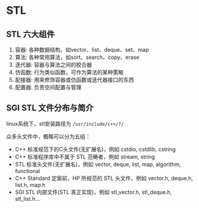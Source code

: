 # STL

## STL 六大组件

1. 容器: 各种数据结构，如vector、list、deque、set、map
2. 算法: 各种常用算法，如sort、search、copy、erase
3. 迭代器: 容器与算法之间的胶合器
4. 仿函数: 行为类似函数，可作为算法的某种策略
5. 配接器: 用来修饰容器或仿函数或迭代器接口的东西
6. 配置器: 负责空间配置与管理

## SGI STL 文件分布与简介

linux系统下，stl安装路径为 `/usr/include/c++/7/`

众多头文件中，概略可以分为五组：

- C++ 标准规范下的C头文件(无扩展名)，例如 cstdio, cstdlib, cstring
- C++ 标准程序库中不属于 STL 范畴者，例如 stream, string
- STL 标准头文件(无扩展名)，例如 vector, deque, list, map, algorithm, functional
- C++ Standard 定案前，HP 所规范的 STL 头文件，例如 vector.h, deque.h, list.h, map.h
- SGI STL 内部文件(STL 真正实现)，例如 stl_vector.h, stl_deque.h, stl_list.h...
